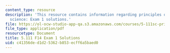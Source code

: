 ```yaml
---
content_type: resource
description: 'This resource contains information regarding principles of chemical
  science: Exam 1 solutions.'
file: https://ol-ocw-studio-app-qa.s3.amazonaws.com/courses/5-111sc-principles-of-chemical-science-fall-2014/c41356ded1d25362b853ecff6a5baed0_MIT5_111F14_Exam1Sol.pdf
file_type: application/pdf
resourcetype: Document
title: 5.111 F14 Exam 1 Solutions
uid: c41356de-d1d2-5362-b853-ecff6a5baed0
---
```

